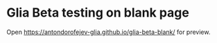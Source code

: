 # Glia Beta testing on blank page

Open https://antondorofejev-glia.github.io/glia-beta-blank/ for preview.
